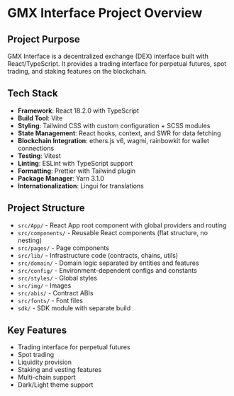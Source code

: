 # GMX Interface Project Overview

## Project Purpose
GMX Interface is a decentralized exchange (DEX) interface built with React/TypeScript. It provides a trading interface for perpetual futures, spot trading, and staking features on the blockchain.

## Tech Stack
- **Framework**: React 18.2.0 with TypeScript
- **Build Tool**: Vite
- **Styling**: Tailwind CSS with custom configuration + SCSS modules
- **State Management**: React hooks, context, and SWR for data fetching
- **Blockchain Integration**: ethers.js v6, wagmi, rainbowkit for wallet connections
- **Testing**: Vitest
- **Linting**: ESLint with TypeScript support
- **Formatting**: Prettier with Tailwind plugin
- **Package Manager**: Yarn 3.1.0
- **Internationalization**: Lingui for translations

## Project Structure
- `src/App/` - React App root component with global providers and routing
- `src/components/` - Reusable React components (flat structure, no nesting)
- `src/pages/` - Page components
- `src/lib/` - Infrastructure code (contracts, chains, utils)
- `src/domain/` - Domain logic separated by entities and features
- `src/config/` - Environment-dependent configs and constants
- `src/styles/` - Global styles
- `src/img/` - Images
- `src/abis/` - Contract ABIs
- `src/fonts/` - Font files
- `sdk/` - SDK module with separate build

## Key Features
- Trading interface for perpetual futures
- Spot trading
- Liquidity provision
- Staking and vesting features
- Multi-chain support
- Dark/Light theme support